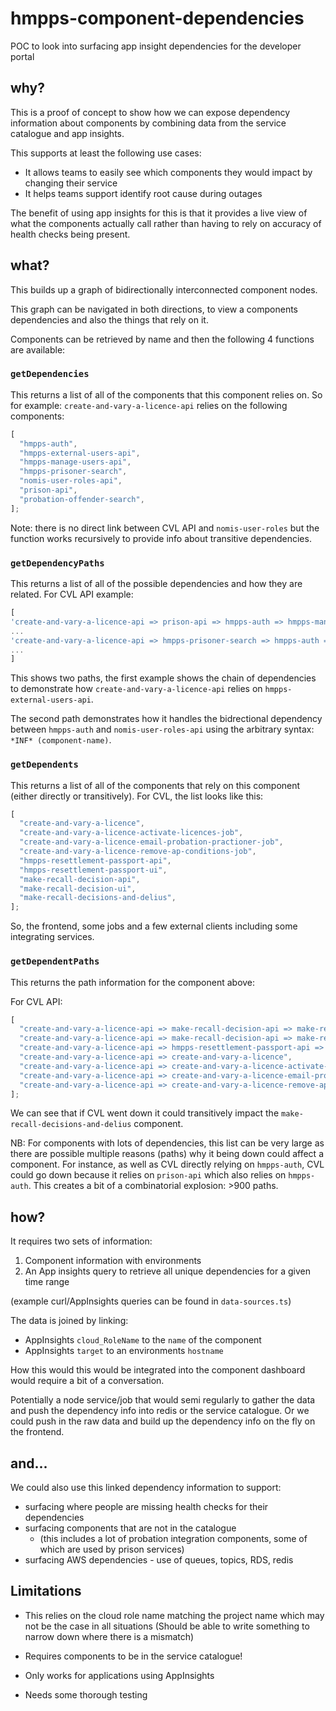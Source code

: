 
# hmpps-component-dependencies
POC to look into surfacing app insight dependencies for the developer portal

## why?

This is a proof of concept to show how we can expose dependency information about components by combining data from the service catalogue and app insights.

This supports at least the following use cases:

- It allows teams to easily see which components they would impact by changing their service
- It helps teams support identify root cause during outages

The benefit of using app insights for this is that it provides a live view of what the components actually call rather than having to rely on accuracy of health checks being present.

## what?

This builds up a graph of bidirectionally interconnected component nodes.

This graph can be navigated in both directions, to view a components dependencies and also the things that rely on it. 

Components can be retrieved by name and then the following 4 functions are available:

### `getDependencies`

This returns a list of all of the components that this component relies on.
So for example: `create-and-vary-a-licence-api` relies on the following components:

```js
[
  "hmpps-auth",
  "hmpps-external-users-api",
  "hmpps-manage-users-api",
  "hmpps-prisoner-search",
  "nomis-user-roles-api",
  "prison-api",
  "probation-offender-search",
];
```

Note: there is no direct link between CVL API and `nomis-user-roles` but the function works recursively to provide info about transitive dependencies.

### `getDependencyPaths`

This returns a list of all of the possible dependencies and how they are related.
For CVL API example:

```js
[
'create-and-vary-a-licence-api => prison-api => hmpps-auth => hmpps-manage-users-api => hmpps-external-users-api',
...
'create-and-vary-a-licence-api => hmpps-prisoner-search => hmpps-auth => nomis-user-roles-api => *INF* (hmpps-auth)',
...
]
```

This shows two paths, the first example shows the chain of dependencies to demonstrate how `create-and-vary-a-licence-api` relies on `hmpps-external-users-api`.

The second path demonstrates how it handles the bidrectional dependency between `hmpps-auth` and `nomis-user-roles-api` using the arbitrary syntax: `*INF* (component-name)`.

### `getDependents`

This returns a list of all of the components that rely on this component (either directly or transitively).
For CVL, the list looks like this:

```js
[
  "create-and-vary-a-licence",
  "create-and-vary-a-licence-activate-licences-job",
  "create-and-vary-a-licence-email-probation-practioner-job",
  "create-and-vary-a-licence-remove-ap-conditions-job",
  "hmpps-resettlement-passport-api",
  "hmpps-resettlement-passport-ui",
  "make-recall-decision-api",
  "make-recall-decision-ui",
  "make-recall-decisions-and-delius",
];
```

So, the frontend, some jobs and a few external clients including some integrating services.

### `getDependentPaths`

This returns the path information for the component above:

For CVL API:

```js
[
  "create-and-vary-a-licence-api => make-recall-decision-api => make-recall-decision-ui",
  "create-and-vary-a-licence-api => make-recall-decision-api => make-recall-decisions-and-delius",
  "create-and-vary-a-licence-api => hmpps-resettlement-passport-api => hmpps-resettlement-passport-ui",
  "create-and-vary-a-licence-api => create-and-vary-a-licence",
  "create-and-vary-a-licence-api => create-and-vary-a-licence-activate-licences-job",
  "create-and-vary-a-licence-api => create-and-vary-a-licence-email-probation-practioner-job",
  "create-and-vary-a-licence-api => create-and-vary-a-licence-remove-ap-conditions-job",
];
```

We can see that if CVL went down it could transitively impact the `make-recall-decisions-and-delius` component.

NB: For components with lots of dependencies, this list can be very large as there are possible multiple reasons (paths) why it being down could affect a component. For instance, as well as CVL directly relying on `hmpps-auth`, CVL could go down because it relies on `prison-api` which also relies on `hmpps-auth`. This creates a bit of a combinatorial explosion: >900 paths.

## how?

It requires two sets of information:

1. Component information with environments
2. An App insights query to retrieve all unique dependencies for a given time range

(example curl/AppInsights queries can be found in `data-sources.ts`)

The data is joined by linking:
* AppInsights `cloud_RoleName` to the `name` of the component
* AppInsights `target` to an environments `hostname`

How this would this would be integrated into the component dashboard would require a bit of a conversation.

Potentially a node service/job that would semi regularly to gather the data and push the dependency info into redis or the service catalogue. Or we could push in the raw data and build up the dependency info on the fly on the frontend.

## and...

We could also use this linked dependency information to support:

- surfacing where people are missing health checks for their dependencies
- surfacing components that are not in the catalogue
  - (this includes a lot of probation integration components, some of which are used by prison services)
- surfacing AWS dependencies - use of queues, topics, RDS, redis

## Limitations

* This relies on the cloud role name matching the project name which may not be the case in all situations
(Should be able to write something to narrow down where there is a mismatch)

* Requires components to be in the service catalogue!

* Only works for applications using AppInsights

* Needs some thorough testing
